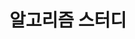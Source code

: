 ---
layout: "dirpage"
icon: "❓"
title: "알고리즘 스터디"
dir: "/algorithm"
reverse: false
permalink: "/dir/{{ name | remove_label }}/"
updated: "{{ '' | today_to_string }}"
skipSiteMap: true
---